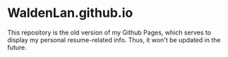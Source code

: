 # WaldenLan.github.io

This repository is the old version of my Github Pages, which serves to display my personal resume-related info. 
Thus, it won't be updated in the future.
